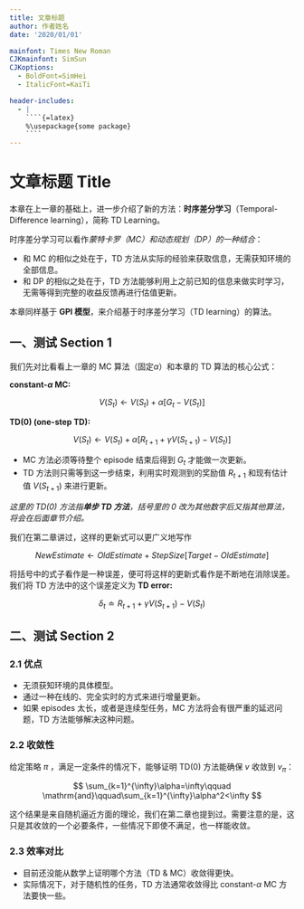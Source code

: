 ```yaml
---
title: 文章标题
author: 作者姓名
date: '2020/01/01'

mainfont: Times New Roman
CJKmainfont: SimSun
CJKoptions: 
  - BoldFont=SimHei
  - ItalicFont=KaiTi

header-includes:
  - |
    ````{=latex}
    %\usepackage{some package}
    ````
---
```


# 文章标题 Title

本章在上一章的基础上，进一步介绍了新的方法：**时序差分学习**（Temporal-Difference learning），简称 TD Learning。

时序差分学习可以看作*蒙特卡罗（MC）和动态规划（DP）的一种结合*：

- 和 MC 的相似之处在于，TD 方法从实际的经验来获取信息，无需获知环境的全部信息。
- 和 DP 的相似之处在于，TD 方法能够利用上之前已知的信息来做实时学习，无需等得到完整的收益反馈再进行估值更新。

本章同样基于 **GPI 模型**，来介绍基于时序差分学习（TD learning）的算法。

## 一、测试 Section 1

我们先对比看看上一章的 MC 算法（固定$\alpha$）和本章的 TD 算法的核心公式：

**constant-$\alpha$ MC:**

$$
V(S_t)\leftarrow V(S_t)+\alpha\left[G_t-V(S_t)\right]
$$

**TD(0) (one-step TD):**

$$
V(S_t)\leftarrow V(S_t)+\alpha\left[R_{t+1}+\gamma V(S_{t+1})-V(S_t)\right]
$$

- MC 方法必须等待整个 episode 结束后得到 $G_t$ 才能做一次更新。
- TD 方法则只需等到这一步结束，利用实时观测到的奖励值 $R_{t+1}$ 和现有估计值 $V(S_{t+1})$ 来进行更新。

*这里的 TD(0) 方法指**单步 TD 方法**，括号里的 0 改为其他数字后又指其他算法，将会在后面章节介绍。*

我们在第二章讲过，这样的更新式可以更广义地写作

$$
NewEstimate\leftarrow OldEstimate+StepSize\left[Target-OldEstimate\right]
$$

将括号中的式子看作是一种误差，便可将这样的更新式看作是不断地在消除误差。我们将 TD 方法中的这个误差定义为 **TD error:**

$$
\delta_t\doteq R_{t+1}+\gamma V(S_{t+1})-V(S_t)
$$

## 二、测试 Section 2

### 2.1 优点

  - 无须获知环境的具体模型。
  - 通过一种在线的、完全实时的方式来进行增量更新。
  - 如果 episodes 太长，或者是连续型任务，MC 方法将会有很严重的延迟问题，TD 方法能够解决这种问题。

### 2.2 收敛性

给定策略 $\pi$ ，满足一定条件的情况下，能够证明 TD(0) 方法能确保 $v$ 收敛到 $v_\pi$：

$$
  \sum_{k=1}^{\infty}\alpha=\infty\qquad \mathrm{and}\qquad\sum_{k=1}^{\infty}\alpha^2<\infty
$$

这个结果是来自随机逼近方面的理论，我们在第二章也提到过。需要注意的是，这只是其收敛的一个必要条件，一些情况下即使不满足，也一样能收敛。

### 2.3 效率对比

  - 目前还没能从数学上证明哪个方法（TD & MC）收敛得更快。
  - 实际情况下，对于随机性的任务，TD 方法通常收敛得比 constant-$\alpha$ MC 方法要快一些。